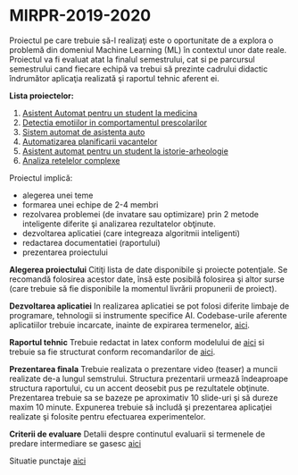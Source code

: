# MIRPR-2019-2020

Proiectul pe care trebuie să-l realizaţi este o oportunitate de a explora o problemă din domeniul Machine Learning (ML) în contextul unor date reale. Proiectul va fi evaluat atat la finalul semestrului, cat si pe parcursul semestrului cand fiecare echipă va trebui să prezinte cadrului didactic îndrumător aplicaţia realizată şi raportul tehnic aferent ei.

**Lista proiectelor:**
1. [Asistent Automat pentru un student la medicina](Projects/MedicalAssistant/readme.md)
2. [Detectia emotiilor in comportamentul prescolarilor](Projects/EmotionKids/readme.md)
3. [Sistem automat de asistenta auto](Projects/DrivingAssistance/readme.md)
4. [Automatizarea planificarii vacantelor](Projects/HollydayPlanner/readme.md)
5. [Asistent automat pentru un student la istorie-arheologie](Projects/History/readme.md)
6. [Analiza retelelor complexe](Projects/Network/readme.md)

Proiectul implică:
- alegerea unei teme
- formarea unei echipe de 2-4 membri
- rezolvarea problemei (de invatare sau optimizare) prin 2 metode inteligente diferite şi analizarea rezultatelor obţinute.
- dezvoltarea aplicatiei (care integreaza algoritmii inteligenti)
- redactarea documentatiei (raportului)
- prezentarea proiectului

**Alegerea proiectului**
Citiţi lista de date disponibile şi proiecte potenţiale. Se recomandă folosirea acestor date, însă este posibilă folosirea şi altor surse (care trebuie să fie disponibile la momentul livrării propunerii de proiect). 


**Dezvoltarea aplicatiei**
In realizarea aplicatiei se pot folosi diferite limbaje de programare, tehnologii si instrumente specifice AI. Codebase-urile aferente aplicatiilor trebuie incarcate, inainte de expirarea termenelor, [aici](https://classroom.github.com/a/xdM7Zl7r).

**Raportul tehnic**
Trebuie redactat in latex conform modelului de [aici](Report/texModel/model.tex) si trebuie sa fie structurat conform recomandarilor de [aici](Report/readme.md). 


**Prezentarea finala**
Trebuie realizata o prezentare video (teaser) a muncii realizate de-a lungul semstrului. Structura prezentarii urmează îndeaproape structura raportului, cu un accent deosebit pus pe rezultatele obţinute. Prezentarea trebuie sa se bazeze pe aproximativ 10 slide-uri şi să dureze maxim 10 minute. Expunerea trebuie să includă şi prezentarea aplicaţiei realizate şi folosite pentru efectuarea experimentelor.

**Criterii de evaluare**
Detalii despre continutul evaluarii si termenele de predare intermediare se gasesc [aici](Eval/readme.md)

Situatie punctaje [aici]()

